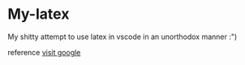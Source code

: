 # My-latex
My shitty attempt to use latex in vscode in an unorthodox manner  :") 

reference [visit google](https://www.google.com)
